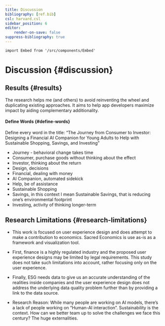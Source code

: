 ```yaml
---
title: Discussion
bibliography: [ref.bib]
csl: harvard.csl
sidebar_position: 6
editor:
    render-on-save: false
suppress-bibliography: true
---
```


``` mdx-code-block
import Embed from '/src/components/Embed'
```

# Discussion {#discussion}

## Results {#results}

The research helps me (and others) to avoid reinventing the wheel and duplicating existing approaches. It aims to help app developers maximize impact by aiding complementary additionality.

#### Define Words {#define-words}

Define every word in the title: “The Journey from Consumer to Investor: Designing a Financial AI Companion for Young Adults to Help with Sustainable Shopping, Savings, and Investing”

-   Journey - behavioral change takes time
-   Consumer, purchase goods without thinking about the effect
-   Investor, thinking about the return
-   Design, decisions
-   Financial, dealing with money
-   AI Companion, automated sidekick
-   Help, be of assistance
-   Sustainable Shopping
-   Savings, in this context I mean Sustainable Savings, that is reducing one’s environmental footprint
-   Investing, activity of thinking longer-term

## Research Limitations {#research-limitations}

-   This work is focused on user experience design and does attempt to make a contribution to economics. Sacred Economics is use as-is as a framework and visualization tool.

-   First, finance is a highly regulated industry and the proposed user experience designs may be limited by legal requirements. This study does not take such limitations into account, rather focusing only on the user experience.

-   Finally, ESG needs data to give us an accurate understanding of the realities inside companies and the user experience design does not address the underlying data quality problem further than by providing a link to the data source.

-   Research Reason: While many people are working on AI models, there’s a lack of people working on “Human-AI interaction”. Sustainability is the context. How can we better team up to solve the challenges we face this century? The huge externalities.
